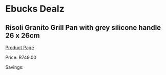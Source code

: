 
# Ebucks Dealz
## Risoli Granito Grill Pan with grey silicone handle 26 x 26cm
[Product Page](https://www.ebucks.com/web/shop/productSelected.do?prodId=1162582671&catId=1157659933)

Price: R749.00

Savings: 


	